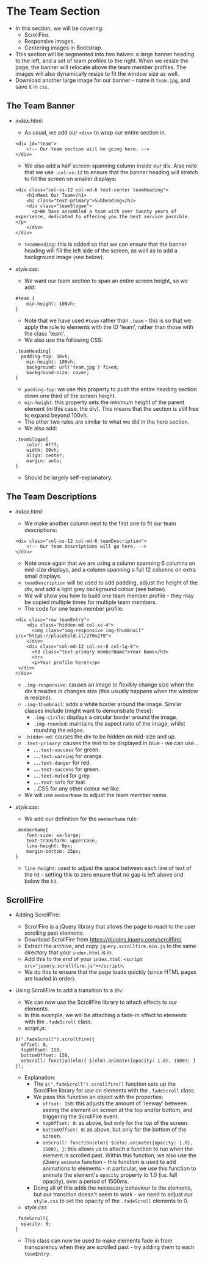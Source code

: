 # The Team Section

- In this section, we will be covering:
  - ScrollFire.
  - Responsive images.
  - Centering images in Bootstrap.
- This section will be segmented into two halves: a large banner heading to the
left, and a set of team profiles to the right. When we resize the page, the
banner will relocate above the team member profiles. The images will also
dynamically resize to fit the window size as well.
- Download another large image for our banner - name it `team.jpg`, and save it
in `css`.

## The Team Banner

- *index.html*:
  - As usual, we add our `<div>` to wrap our entire section in.

  ```
  <div id="team">
	  <!-- Our team section will be going here. -->
  </div>
  ```

  - We also add a half screen-spanning column inside our div. Also note that we use
  `.col-xs-12` to ensure that the banner heading will stretch to fill the screen on
  smaller displays:

  ```
  <div class="col-xs-12 col-md-6 text-center teamHeading">
	  <h1>Meet Our Team</h1>
	  <h2 class="text-primary">Subheading</h2>
	  <div class="teamSlogan">
		<p>We have assembled a team with over twenty years of experience, dedicated to offering you the best service possible.</p>
	  </div>
  </div>
  ```

  - `teamHeading`: this is added so that we can ensure that the banner heading will
  fill the left side of the screen, as well as to add a background image (see below).

- *style.css*:
  - We want our team section to span an entire screen height, so we add:

  ```
  #team {
      min-height: 100vh;
  }
  ```

  - Note that we have used `#team` rather than `.team` - this is so that we apply
  the rule to elements with the ID 'team', rather than those with the class 'team'.
  - We also use the following CSS:

  ```
  .teamHeading{
    padding-top: 30vh;
	  min-height: 100vh;
	  background: url('team.jpg') fixed;
	  background-size: cover;
  }
  ```

  - `padding-top`: we use this property to push the entire heading section down one
  third of the screen height.
  - `min-height`: this property sets the _minimum_ height of the parent element (in this
  case, the div). This means that the section is still free to expand beyond 100vh.
  - The other two rules are similar to what we did in the hero section.
  - We also add:

  ```
  .teamSlogan{
	  color: #fff;
	  width: 30vh;
	  align: center;
	  margin: auto;
  }
  ```

  - Should be largely self-explanatory.

## The Team Descriptions
- *index.html*:
  - We make another column next to the first one to fit our team descriptions:

  ```
  <div class="col-xs-12 col-md-6 teamDescription">
	  <!-- Our team descriptions will go here. -->
  </div>
  ```

  - Note once again that we are using a column spanning 6 columns on mid-size displays,
  and a column spanning a full 12 columns on extra small displays.
  - `teamDescription` will be used to add padding, adjust the height of the div, and
  add a light grey background colour (see below).
  - We will show you how to build one team member profile - they may be copied multiple
  times for multiple team members.
  - The code for one team member profile:

  ```
  <div class="row teamEntry">
	  <div class="hidden-md col-xs-4">
		<img class="img-responsive img-thumbnail" src="https://placehold.it/270x270">
	  </div>
	  <div class="col-md-12 col-xs-8 col-lg-8">
		<h3 class="text-primary memberName">Your Name</h3>
		<hr>
		<p>Your profile here!</p>
   </div>
  </div>
  ```

  - `.img-responsive`: causes an image to flexibly change size when the div it resides
  in changes size (this usually happens when the window is resized).
  - `.img-thumbnail`: adds a white border around the image. Similar classes include (might
  want to demonstrate these):
	  - `.img-circle`: displays a circular border around the image.
	  - `.img-rounded`: maintains the aspect ratio of the image, whilst rounding the edges.
  - `.hidden-md`: causes the div to be hidden on mid-size and up.
  - `.text-primary`: causes the text to be displayed in blue - we can use...
	- ...`.text-success` for green.
	- ...`.text-warning` for orange.
	- ...`.text-danger` for red.
	- ...`.text-success` for green.
	- ...`.text-muted` for grey.
	- ...`.text-info` for teal.
	- ...CSS for any other colour we like.
  - We will use `memberName` to adjust the team member name.
- *style.css*:
  - We add our definition for the `memberName` rule:

  ```
  .memberName{
	  font-size: xx-large;
	  text-transform: uppercase;
	  line-height: 0px;
	  margin-bottom: 25px;
  }
  ```

  - `line-height`: used to adjust the space between each line of text of the `h3` - setting this
  to zero ensure that no gap is left above and below the `h3`.

## ScrollFire

- Adding ScrollFire:
  - ScrollFire is a jQuery library that allows the page to react to the user
  scrolling past elements.
  - Download ScrollFire from https://plugins.jquery.com/scrollfire/
  - Extract the archive, and copy `jquery.scrollfire.min.js` to the same directory
  that your `index.html` is in.
  - Add this to the _end_ of your `index.html`: `<script src="jquery.scrollfire.js"></script>`.
  - We do this to ensure that the page loads quickly (since HTML pages are loaded in order).
- Using ScrollFire to add a transition to a div:
  - We can now use the ScrollFire library to attach effects to our elements.
  - In this example, we will be attaching a fade-in effect to elements with the
  `.fadeScroll` class.
  - *script.js*:

  ```
  $(".fadeScroll").scrollfire({
    offset: 0,
    topOffset: 150,
    bottomOffset: 150,
    onScroll: function(elm){ $(elm).animate({opacity: 1.0}, 1500); }
  });
  ```

  - Explanation:
    - The `$(".fadeScroll").scrollfire()` function sets up the ScrollFire
    library for use on elements with the `.fadeScroll` class.
    - We pass this function an object with the properties:
      - `offset: 150`: this adjusts the amount of 'leeway' between seeing the element
      on screen at the top and/or bottom, and triggering the ScrollFire event.
      - `topOffset: 0`: as above, but only for the top of the screen.
      - `bottomOffset: 0`: as above, but only for the bottom of the screen.
      - `onScroll: function(elm){ $(elm).animate({opacity: 1.0}, 1500); }`: this
      allows us to attach a function to run when the element is scrolled past. Within
      this function, we also use the jQuery `animate` function - this function
      is used to add animations to elements - in particular, we use this function
      to animate the element's `opacity` property to 1.0 (i.e. full opacity), over
      a period of 1500ms.
    - Doing all of this adds the necessary behaviour to the elements, but our
    transition doesn't seem to work - we need to adjust our `style.css` to
    set the opacity of the `.fadeScroll` elements to 0.
  - *style.css*

  ```
  .fadeScroll{
    opacity: 0;
  }
  ```

  - This class can now be used to make elements fade in from transparency when
  they are scrolled past - try adding them to each `teamEntry`.
